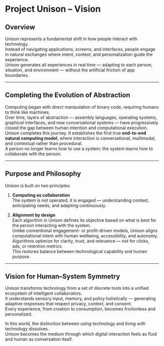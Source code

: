 # Project Unison – Vision

## Overview

Unison represents a fundamental shift in how people interact with technology.  
Instead of navigating applications, screens, and interfaces, people engage in natural exchanges where intent, context, and personalization guide the experience.  
Unison generates all experiences in real time — adapting to each person, situation, and environment — without the artificial friction of app boundaries.

---

## Completing the Evolution of Abstraction

Computing began with direct manipulation of binary code, requiring humans to think like machines.  
Over time, layers of abstraction — assembly languages, operating systems, graphical interfaces, and now conversational systems — have progressively closed the gap between human intention and computational execution.  
Unison completes this journey. It establishes the first true **end-to-end natural computing model**, where interaction is conversational, multimodal, and contextual rather than procedural.  
A person no longer learns how to use a system; the system learns how to collaborate with the person.

---

## Purpose and Philosophy

Unison is built on two principles:

1. **Computing as collaboration**  
   The system is not operated, it is engaged — understanding context, anticipating needs, and adapting continuously.

2. **Alignment by design**  
   Each algorithm in Unison defines its objective based on what is best for the person interacting with the system.  
   Unlike conventional engagement- or profit-driven models, Unison aligns computational intent with human wellbeing, accessibility, and autonomy.  
   Algorithms optimize for clarity, trust, and relevance — not for clicks, ads, or retention metrics.  
   This restores balance between technological capability and human purpose.

---

## Vision for Human–System Symmetry

Unison transforms technology from a set of discrete tools into a unified ecosystem of intelligent collaborators.  
It understands sensory input, memory, and policy holistically — generating adaptive responses that respect privacy, context, and consent.  
Every experience, from creation to consumption, becomes frictionless and personalized.

In this world, the distinction between *using* technology and *living with* technology dissolves.  
Unison becomes the medium through which digital interaction feels as fluid and human as conversation itself.
